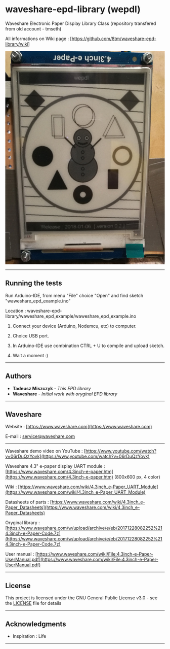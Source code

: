 # waveshare-epd-library (wepdl)

Waveshare Electronic Paper Display Library Class
(repository transfered from old account - tmseth)

All informations on Wiki page : [https://github.com/8tm/waveshare-epd-library/wiki]


<img src="wepdl_screen.jpg" />

---

## Running the tests

Run Arduino-IDE, from menu "File" choice "Open" and find sketch "waweshare_epd_example.ino"

Location : waveshare-epd-library/waweshare_epd_example/waweshare_epd_example.ino

1) Connect your device (Arduino, Nodemcu, etc) to computer.

2) Choice USB port.

3) In Arduino-IDE use combination CTRL + U to compile and upload sketch.

4) Wait a moment :)

---

## Authors

* **Tadeusz Miszczyk** - *This EPD library*
* **Waveshare** - *Initial work with oryginal EPD library*

---

## Waveshare

Website : [https://www.waveshare.com](https://www.waveshare.com)

E-mail : [service@waveshare.com](mailto:service@waveshare.com)

---

Waveshare demo video on YouTube : [https://www.youtube.com/watch?v=06rDuQzYovk](https://www.youtube.com/watch?v=06rDuQzYovk)

Waveshare 4.3" e-paper display UART module : [https://www.waveshare.com/4.3inch-e-paper.htm](https://www.waveshare.com/4.3inch-e-paper.htm) (800x600 px, 4 color)

Wiki :  [https://www.waveshare.com/wiki/4.3inch_e-Paper_UART_Module](https://www.waveshare.com/wiki/4.3inch_e-Paper_UART_Module)

Datasheets of parts : [https://www.waveshare.com/wiki/4.3inch_e-Paper_Datasheets](https://www.waveshare.com/wiki/4.3inch_e-Paper_Datasheets)

Oryginal library : [https://www.waveshare.com/w/upload/archive/e/eb/20171228082252%214.3inch-e-Paper-Code.7z](https://www.waveshare.com/w/upload/archive/e/eb/20171228082252%214.3inch-e-Paper-Code.7z)

User manual : [https://www.waveshare.com/wiki/File:4.3inch-e-Paper-UserManual.pdf](https://www.waveshare.com/wiki/File:4.3inch-e-Paper-UserManual.pdf)

---

## License

This project is licensed under the GNU General Public License v3.0 - see the [LICENSE](LICENSE) file for details

---

## Acknowledgments

* Inspiration : Life

---
